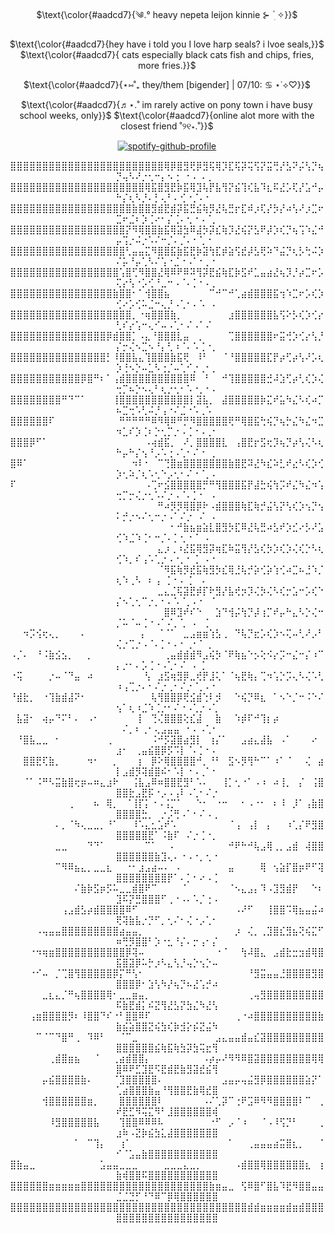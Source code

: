 <div align="center">

$\text{\color{#aadcd7}{༄.° heavy nepeta leijon kinnie ⊱  ۫ ׅ ✧}}$

$\text{\color{#aadcd7}{hey have i told you I love harp seals? i lvoe seals,}}$
$\text{\color{#aadcd7}{ cats especially black cats fish and chips, fries, more fries.}}$

$\text{\color{#aadcd7}{⋆⑅˚₊ they/them [bigender] | 07/10: ♋︎ ⋆˙⟡♡}}$

$\text{\color{#aadcd7}{♬⋆.˚ im rarely active on pony town i have busy school weeks, only}}$
$\text{\color{#aadcd7}{online alot more with the closest friend ˚୨୧⋆.˚}}$

[![spotify-github-profile](https://spotify-github-profile.kittinanx.com/api/view?uid=31zagpfr6pvi7t6x6m2d3nsey5fi&cover_image=true&theme=novatorem&show_offline=false&background_color=273a34&interchange=true&bar_color=7cb6a3&bar_color_cover=false)](https://github.com/kittinan/spotify-github-profile)

⣿⣿⣿⣿⣿⣿⣿⣿⣿⣿⣿⣿⣿⣿⣿⣿⣿⣿⣿⣿⣿⣿⣿⣿⢿⡿⣿⣻⢟⡿⣻⢯⢿⡹⣏⢯⡽⢭⢫⡝⣭⢛⡜⣣⠝⡬⢣⡙⢦⡙⢤⠣⠜⡐⢂⠒⡄⠢⢐⠀⠂⠄⠠⢀⠀
⣿⣿⣿⣿⣿⣿⣿⣿⣿⣿⣿⣿⣿⣿⣿⣿⣿⣿⣿⣿⣿⢿⣯⣿⣻⣟⡷⣯⢿⣹⢧⡟⣧⢻⡝⣮⢹⢎⣧⠹⣆⠯⣜⡡⢏⡜⣡⠚⡤⠓⡌⢆⠣⡘⠄⡃⢄⠃⠄⢊⠐⡈⠄⠂⠀
⣿⣿⣿⣿⣿⣿⣿⣿⣿⣿⣿⣿⣿⣿⣿⣿⣿⣿⣿⣷⣿⣿⣻⣾⣟⣾⡽⣯⣛⣮⢷⡻⣜⢧⣛⡖⣏⠾⡰⢏⡜⡳⡜⠴⢣⠜⡰⣉⠖⣉⠖⣈⠆⡱⢈⠔⠂⡌⢈⠄⢂⠐⠠⠈⡀
⣿⣿⣿⣿⣿⣿⣿⣿⣿⣿⣿⣿⣿⣿⣿⣿⣿⣿⡝⠻⢿⣿⣿⣷⣯⢿⣽⣳⠿⣼⡳⡽⣎⢷⡹⣜⢮⡝⣣⠟⡼⡱⢎⡙⢦⢩⠱⣌⠚⡤⢩⡐⠬⡐⠡⠌⠒⡈⠄⡈⠄⠂⢁⠐⠀
⣿⣿⣿⣿⣿⣿⣿⣿⣿⣿⣿⣿⣿⣿⣿⣿⣿⣿⢃⣤⣤⣍⠻⣿⣿⣯⣷⣯⣟⡷⣽⢳⣏⡾⣵⢫⣞⡼⣣⢟⠵⠙⣬⡙⢆⡣⢓⠬⡱⠌⡥⠘⡤⢁⠣⠌⢡⠐⣈⠐⠠⠁⠂⡀⠂
⣿⣿⣿⣿⣿⣿⣿⣿⣿⣿⣿⣿⣿⣿⣿⣿⣿⢡⣿⢋⠻⣿⣿⣜⢿⠿⠟⠿⠽⢻⡽⣟⣮⢷⣏⡷⣫⠞⣁⣤⣴⣜⢦⡹⡘⡴⣉⠖⡡⢍⡔⢣⠐⡡⢊⠘⣀⠒⠠⠈⠄⡁⠂⠄⡀
⣿⣿⣿⣿⣿⣿⣿⣿⣿⣿⣿⣿⣿⣿⣿⣿⣷⣿⣿⠂⠁⢺⣿⣿⣦⠀⠀⠀⠀⠀⠀⠉⠚⠉⠚⢁⣴⣾⣿⣿⣿⣯⢲⠱⣉⠖⡡⢎⡱⢊⠔⡡⢊⠥⣈⠒⢄⡘⠠⢁⠂⠄⠡⠀⠄
⣿⣿⣿⣿⣿⣿⣿⣿⣿⣿⣿⣿⣿⣿⣿⣿⣿⣿⣿⡀⠐⢶⣿⣿⣿⣷⡀⠀⠀⠀⠀⠀⠀⠀⣰⣿⣿⣿⣿⣿⣿⣧⢫⠕⡣⢎⡱⢊⡔⢃⠎⡔⢡⠒⢄⠊⠤⠠⢁⠂⠌⠠⠁⠌⠀
⣿⣿⣿⣿⣿⣿⣿⣿⣿⣿⣿⣿⣿⣿⣿⡿⣾⣿⣿⡁⠠⣄⠘⣿⣿⣿⣇⣤⠀⢀⠀⠀⠀⠀⢉⣿⣿⣿⣿⣿⣿⠖⣭⢚⡱⢊⡔⢣⡘⡌⡒⢌⠢⣉⠢⠘⡄⢃⠰⠈⠄⠡⢈⠐⡀
⣿⣿⣿⣿⣿⣿⣿⣿⣿⣿⣿⣿⣿⣿⣿⡃⠸⣿⣿⣧⣄⢹⣿⣿⣿⣷⣯⢟⠀⠸⠃⠀⠀⠈⠘⣿⣿⣿⣿⣿⣏⡟⡴⢋⡴⢣⠜⡡⢆⡱⢘⠢⡑⠤⣁⠣⢐⡈⠤⢁⠊⡐⢀⠂⡀
⣿⣿⣿⣿⣿⣿⣿⣿⣿⣿⣿⡿⣿⠛⠆⠁⢠⣾⣿⣿⣿⣿⣿⣿⣿⣿⣿⣿⠿⠀⠘⠀⠀⠚⢹⣿⣿⣿⣿⣿⣚⠼⣱⢋⡴⢃⢎⡱⢌⢒⡉⠦⡑⠢⢄⠃⢆⡐⢂⠂⠡⠐⡀⠂⠄
⣿⣿⣿⣿⣿⣿⣿⣿⠛⠙⠉⠁⠀⠀⠀⠀⢸⣿⣿⣿⣿⣿⣿⣿⣿⣿⣿⣿⡇⣽⣧⡀⠀⣼⣿⣿⣿⣿⣿⡷⣍⠞⣥⠳⣌⠣⢎⠴⡉⠦⣉⢒⠡⢃⠬⡘⢠⠐⠌⣈⠐⠡⢀⠡⠀
⣿⣿⣿⣿⣿⣿⠏⠀⠀⠀⠀⠀⠀⠀⠀⠀⠀⠛⠛⠛⠛⠛⠿⠻⢿⠿⠛⡛⠻⣿⣿⣿⣿⣿⢟⠛⢿⣿⣯⢓⢮⡙⢦⡓⣌⠳⣌⠲⣉⠲⣁⠎⡱⢈⠆⡑⢂⡉⡐⠠⢈⠐⠠⢀⠂
⣿⣿⣿⡿⠋⠁⠀⠀⠀⠀⠀⠀⠀⠀⠀⠀⠀⠀⠀⠀⠀⠠⢴⣾⣯⡀⠀⠜⡀⣿⣿⣿⣿⣇⠀⢠⣿⣟⡖⣫⢖⡹⢦⡙⡴⢣⢌⠣⢆⠓⡤⠓⡌⢢⠘⡠⠡⢐⠠⢁⠂⠌⠐⠀⡀
⣿⠿⠁⠀⠀⠀⠀⠀⠀⠀⠀⠀⠀⠀⠀⠀⠀⠀⠀⠲⠇⠂⠀⠉⢙⣿⣶⣿⣿⣿⣿⣿⣿⣿⣷⣿⣟⠽⣜⠳⣎⠵⣃⠞⣔⠣⢎⡱⢊⡱⢂⠵⡈⢆⠡⢂⠑⡠⢂⠂⠌⠐⠈⡀⠄
⠏⠀⠀⠀⠀⠀⠀⠀⠀⠀⠀⠀⠀⠀⠀⠀⠀⠀⠀⠀⠀⠠⢉⠖⣪⣿⣿⣿⣿⣿⡛⠛⢻⣿⣿⣿⣯⡟⣼⣓⢮⢳⡩⠞⣌⠳⣌⠲⢡⢒⡉⡒⢌⡐⢂⠡⠌⡐⠠⠈⠄⡁⠂⠀⠄
⠀⠀⠀⠀⠀⠀⠀⠀⠀⠀⠀⠀⠀⠀⠀⠀⠀⠀⠀⠀⠀⠀⠀⠛⠴⡻⡻⢿⣿⡿⠗⠠⣾⣿⣿⣿⢷⣏⢷⡚⣬⢣⡝⢣⢎⡱⢢⡙⢢⠅⡚⡐⠢⠌⢂⠒⡐⠠⠁⠌⡐⠀⠌⠀⠄
⠀⠀⠀⠀⠀⠀⠀⠀⠀⠀⠀⠀⠀⠀⠀⠀⠀⠀⠀⠀⠀⠀⠀⠀⠀⠂⠚⣷⣦⣶⣵⣇⣿⣻⡳⣏⠿⣜⢧⣛⠴⣣⠞⡱⣊⠔⡣⠜⣡⢊⠱⣈⠱⢈⠂⠒⡈⠄⡁⢂⠐⠈⠀⠄⠀
⠀⠀⠀⠀⠀⠀⠀⠀⠀⠀⠀⠀⠀⠀⠀⠀⠀⠀⠀⠀⠀⠀⠀⣄⡰⢀⠰⣜⣯⢿⣻⡽⢶⣏⠷⣭⢻⡜⣣⢎⡳⡱⢎⡱⢌⢎⡑⠣⢆⢊⠱⡀⠎⢠⠡⢁⡐⠠⠐⡀⠂⢈⠀⠄⠂
⠀⠀⠀⠀⠀⠀⠀⠀⠀⠀⠀⠀⠀⠀⠀⠀⠀⠀⠀⠀⠀⠀⠀⠈⠻⣯⢷⡻⣞⣯⢷⣻⡳⣎⢿⣘⢧⡚⡵⢊⡵⢱⢊⠴⣉⠦⣘⠱⡈⢆⠱⢀⠣⠀⠆⢠⠀⡁⠂⠄⢈⠀⠠⠀⠀
⠀⠀⠀⠀⠀⠀⠀⠀⠀⠀⠀⠀⠀⠀⠀⠀⠀⠀⠀⠀⠀⠀⠀⣀⣄⣈⢯⣽⣟⡾⡏⠗⣻⡜⣧⢞⡲⡹⢌⡳⢌⠣⢎⡒⣡⠒⡡⢎⠑⡌⠢⢁⢂⠉⡐⡀⠂⠄⠡⠈⡀⠄⠂⠀⠁
⠀⠀⠀⠀⠀⠀⠀⠀⠀⠀⠀⠀⠀⠀⠀⠀⠀⠀⠀⠀⠀⠀⠀⠀⣿⠿⣹⠞⠎⠑⠀⠀⣱⠙⢺⡬⢳⡙⡼⢰⡉⠞⡤⠓⣄⠣⡑⢌⠒⡈⠥⠈⠤⢈⠐⠠⠁⠌⡀⢁⠀⠄⠀⡁⠀
⠀⠀⠲⡩⢪⢖⢄⡀⠀⠀⠀⠄⠀⠀⠀⠀⠀⠀⠀⠀⢠⠀⠀⠈⠈⠁⠀⣀⣠⣶⣶⢱⣣⢀⠀⠙⢧⡙⣖⡡⢎⡱⠢⢍⠤⢃⠜⡠⠃⢌⡐⢉⡐⠠⠈⠄⡁⠂⠄⠂⢀⠂⠁⢀⠀
⠠⡈⠄⠀⠘⠨⣷⣪⣢⡀⠀⠀⡀⠀⠀⠀⠀⠀⠀⠀⠀⠀⠀⠀⢀⣤⣾⣾⣾⠻⣠⢮⡳⠈⠟⢷⣦⠑⡢⢕⠪⡔⡩⠒⣌⠒⡌⠰⠉⡄⡐⠂⠄⡡⢈⠐⠠⢁⠂⠌⠀⠄⢈⠀⠀
⠐⢭⠀⠀⠀⠀⡐⠤⠈⠙⣤⠀⠴⠀⠀⠀⠀⠀⠀⠀⠀⢣⠀⣰⣫⢶⣻⡿⣀⢞⡟⣸⢅⠁⠈⢦⣟⢷⡄⢉⠲⢡⡑⡩⢄⠣⢌⠡⢃⠰⢠⢉⡐⠄⠂⠌⡐⢀⠂⠌⡐⠈⡀⠄⠂
⠘⣾⣗⡀⠀⠐⢹⣷⣾⣼⠝⠂⠀⠀⠀⠀⠀⠀⠀⠀⠀⠀⢧⢻⣿⣿⡿⢟⣪⣾⢑⠇⡺⠀⠀⠑⢮⡙⠿⣆⠀⠁⠢⠑⡈⠒⠨⠑⠌⢢⠁⢆⠰⣈⠱⢈⡐⠂⠌⠐⠠⢁⡐⠠⢁
⠀⣧⣽⠂⠀⢴⡤⠙⠍⠃⠄⠀⠠⠂⠀⠀⠀⠀⠀⠀⡇⠀⢙⢌⣿⣿⣿⢕⣎⣼⠀⠀⣷⠀⠀⠱⡾⠏⠚⢹⡆⡴⠀⠀⠀⠀⠀⠀⠀⠀⠌⡀⠆⢀⠂⢄⣠⣤⣤⠀⠂⠄⠠⢁⠂
⠀⠘⣿⣧⣀⣀⠀⠂⠀⠀⠀⠀⠀⠀⠀⢀⠀⠀⠀⠀⠀⠀⠨⠚⡫⣽⣿⣴⣻⡇⠀⢰⡌⠁⠀⠀⣠⣴⣄⣼⣧⠀⠠⠁⠀⠀⠀⠔⠀⣰⠂⠀⢀⣤⣮⣿⡿⡫⠩⡇⠈⠄⡁⠂⠄
⠀⠀⣿⣿⣟⢏⣷⡀⠀⠀⠀⠀⠲⠂⠀⠀⡀⠀⠀⠀⡆⠀⡿⠕⢿⣿⣿⣿⣿⠚⡀⠘⠃⠀⣫⠢⡻⢻⠓⠉⠁⠰⠁⠈⠀⠀⢌⠀⣴⡇⣠⣾⡻⢽⣾⣿⠮⠂⠡⡇⠐⠠⢀⠁⠂
⠀⠀⠈⠁⠨⠛⠣⣭⣷⣿⢖⡶⠤⠶⣄⣰⠗⠀⠀⢨⣧⣠⠿⠶⣿⣿⣟⣻⠃⠡⠄⠀⠀⢸⡁⢂⠐⠁⠠⠰⠀⠴⢸⡀⠀⡌⠀⢨⣿⣿⣿⣗⣠⣟⡯⠐⡠⠠⢠⠇⠠⢁⠂⠌⡐
⠀⠀⠀⠀⠀⠀⠀⠀⠀⢀⠀⠀⠀⠦⠀⢿⡀⠀⠈⢸⡏⡅⠐⠠⢨⡉⠁⠀⠀⠑⠂⠀⠐⠒⠀⠀⠂⠠⠐⠂⠀⠆⠸⠀⡸⠁⢠⣷⣿⣿⣿⣿⣿⣓⡀⠀⡐⡨⢛⠠⠁⠂⠌⠠⢀
⠀⠀⠀⠀⠀⠀⠀⠄⡀⠈⠳⢄⣀⣀⡀⠘⠁⠀⠀⠸⠡⣄⣂⣡⠞⠡⠀⠀⠀⠀⠀⠀⠀⠀⠈⢠⠀⢠⡇⠀⡄⠀⠀⠰⢁⡌⠟⣻⣿⣿⣿⣿⣿⣿⣟⠁⠨⣷⠏⠀⠌⡐⢈⠐⡀
⠀⠀⠀⠀⠀⠀⠀⣀⣀⠀⠀⠀⠙⠙⠁⠀⠀⠀⠀⠀⠀⠉⠁⠀⠀⠄⠀⠀⠀⠀⠀⠀⠀⠀⠚⠟⠓⠚⢧⣠⢿⢀⡀⣠⣾⠀⢼⣿⣿⣿⣿⣿⣿⣿⣿⣷⣹⢄⠄⠐⠠⠐⡀⢂⠐
⠀⠀⠀⠀⠀⠀⠀⠉⠻⠿⣦⣄⡀⣀⣀⣆⠀⠀⠐⠂⣰⣠⣴⠤⠄⠀⠄⠀⠀⠀⠀⠀⠀⠀⣤⠀⠀⠀⠀⢿⠀⢢⣵⡏⣿⡶⠟⠋⢽⣿⣿⣿⣿⣿⣿⣿⣿⡟⠁⠄⡁⠂⠔⠠⢈
⠀⠀⠀⠀⠀⠀⠀⠀⠀⠀⠌⣷⡷⣫⡶⡫⠥⣀⣀⣾⣿⠟⠉⠀⠀⠀⠀⠁⠀⠀⠀⠀⠀⠀⠈⠢⣄⣠⡄⠹⠠⣹⣻⣾⡟⠀⠀⠑⠆⣹⠯⡝⣛⣿⣿⣿⠋⢀⠐⠠⠄⠡⡈⢐⠠
⠀⠀⠀⠀⠀⠀⠀⠀⢠⣠⣾⣣⡴⣾⣿⣿⣿⣿⠿⠋⠀⠀⠀⠀⠀⠀⠀⠀⠀⠀⠀⠀⠀⠀⠀⠠⠜⠋⠀⠀⢸⣿⣿⠩⢿⣦⣤⣬⠴⢟⢽⣷⣧⡐⡙⠋⡀⢂⠌⠂⢌⠐⡠⢁⠂
⠀⠀⠀⠀⠠⢤⣤⣤⣿⣿⣿⣿⣿⣿⣿⣿⣿⣴⣤⣤⡀⠀⠀⠀⠀⠀⠀⠀⠀⠀⠀⠀⠀⠀⠀⡰⠀⢌⡀⢀⣹⣿⣎⣻⣦⢝⢮⣍⠋⠶⢛⡻⣿⣿⠃⡱⠐⣂⠘⡌⠄⡒⢠⠂⡌
⠀⠀⠀⠐⠲⢶⣶⣿⣿⣿⣿⣿⣿⣿⣿⣿⣿⣿⡿⢽⠤⠀⠀⠀⠀⠀⠀⠀⠀⠀⠀⠀⠐⠈⠀⠀⢳⠼⣿⣄⠀⣠⣾⣗⣒⣲⣾⢿⣿⣯⣿⣽⡿⠥⡓⡰⠣⣄⢣⡘⢤⡑⢢⡑⠤
⠀⠀⠀⠐⠊⠤⠀⡈⢉⣿⢻⣿⣿⣿⣿⣿⡿⡍⠛⢣⠂⠀⠀⠀⠀⠀⠀⠀⠀⠀⠀⠀⠀⠀⠀⠀⠀⠘⣻⣭⣤⣤⣘⣿⣿⣿⣿⣻⣿⣿⣿⣿⡿⠂⣱⢣⠳⡜⢦⡙⠦⣜⢡⡚⠴
⠀⠀⠀⠀⠀⣀⣆⣄⡈⠛⢦⣿⣿⣿⣿⢿⠂⣀⣀⣶⣤⡀⠀⠀⠀⠀⠀⠀⠀⠀⠀⠀⠀⠀⠀⠀⠀⢀⢤⣻⣿⣿⣿⣿⣿⣿⣿⣿⣿⠯⣷⣟⣾⡅⠮⣝⢻⣜⣣⡝⣳⣌⠳⣜⢣
⠀⠀⠀⢠⣶⣿⣿⣿⣿⡻⠆⠸⣿⣿⠙⠎⠐⠃⣿⣿⠿⠏⠀⠀⠀⠀⠀⠀⠀⠀⠀⠀⠀⠀⠀⢀⠐⠴⣿⣿⣿⣿⣿⣿⣿⣿⣿⣿⣷⣷⣮⣵⣿⣿⣝⢮⣳⢎⡷⣺⡕⡮⣝⣬⠳
⠀⠀⠀⠀⠉⠈⠉⠙⣿⠛⢀⠀⠹⠿⠃⠀⠀⠈⠉⣀⠀⠀⠀⠀⠀⠀⠀⠀⠀⠀⠀⠀⣠⣄⣤⣤⣾⣤⣎⣽⣿⣿⣿⣿⣿⣿⣿⣿⣿⣿⣿⣿⣿⣿⣿⣮⢷⣯⢷⣳⡽⣳⢭⣖⢻
⠀⠀⠀⠀⠀⠀⢀⣾⣿⣶⣦⠀⠀⠈⠀⠀⢀⣴⣾⣿⣿⡄⠀⠀⠀⠀⠀⠀⠀⠀⠠⡴⡤⠜⠻⠻⠿⣿⣽⣿⣿⣿⣿⣿⣿⣿⣿⢿⢿⣿⠿⠟⣋⣹⣟⠫⣟⣾⣟⣷⣻⣽⣞⣮⢻
⠀⠀⠀⠀⠀⡤⣮⣿⣿⣿⣿⣷⠄⠀⠀⠀⠈⣹⣿⣿⣿⣿⣿⠄⠀⠀⠀⠀⠀⠀⠀⠀⠀⣠⣤⡤⢤⣬⣻⡿⣿⣿⣿⣿⣿⣿⣵⡝⠁⢁⣴⣿⣿⣿⣷⣤⠘⢻⣿⣿⣟⣷⢿⣞⣿
⠀⠀⠀⠀⠀⢺⣿⣿⣿⣿⣿⣿⣶⡀⠀⠀⠀⣿⣿⣿⣿⣿⣿⠇⠀⠀⠀⠀⠀⠀⠠⠌⢁⡽⠉⢐⠟⣩⠿⠻⠻⣿⣿⣿⣿⠇⠉⠀⢀⠞⣟⣋⠻⢭⣍⠻⠃⣸⣿⣿⣿⣿⣿⣿⢾
⠀⠀⠀⠀⠀⠀⠸⣻⣿⣿⣿⣿⣿⣧⠀⠀⠀⢹⣿⣿⠿⠿⠿⠧⠀⠀⠀⠀⠀⠀⠀⠐⠋⠀⡠⠈⠰⠀⠀⠈⠠⠸⢫⡙⠃⠀⠀⠀⢀⣰⠷⠠⣝⡷⣮⣳⣅⣼⣿⣿⣿⣿⣿⣿⣿
⠀⠀⠀⠀⠀⠀⠀⠀⠀⠀⠁⠀⠉⢹⡄⠀⠀⢰⠁⠀⠀⠀⠀⠀⠀⠀⠀⠀⠀⠀⠀⠀⠀⠀⠁⠀⠀⢀⣤⣤⣤⣴⣭⣿⣆⡀⠀⠀⠈⠊⠈⣡⣤⣷⣿⣿⣿⣿⣿⣿⣿⣿⣿⣿⣿
⣿⣷⣤⣀⠀⠀⠀⠀⠀⠀⠀⠀⠀⠀⣡⣤⣤⣀⣀⣀⠀⠀⠀⠀⣀⣀⣀⣄⣀⡀⠀⠀⠀⠀⠀⠠⣾⣿⣿⢿⣿⣿⣿⣿⣿⣿⣆⠀⢰⣷⢾⣿⣿⠯⣿⣿⣿⣿⣿⣿⣿⣿⣿⣿⣿
⣿⣿⣿⣿⣿⣿⣶⣶⣶⣶⣶⣿⣿⣿⣿⣿⣿⣿⣿⣿⣿⣿⣿⣿⣿⣿⣿⣿⣿⣿⣿⣷⣶⣤⣀⠀⢫⠿⣿⠋⣿⣧⠹⣟⠻⣿⣿⣤⣤⣈⣈⣙⡋⠘⠙⠿⠉⡿⢿⣿⣿⣿⣿⣿⣿
⣿⣿⣿⣿⣿⣿⣿⣿⣿⣿⣿⣿⣿⣿⣿⣿⣿⣿⣿⣿⣿⣿⣿⣿⣿⣿⣿⣿⣿⣿⣿⣿⣿⣿⣿⣿⣿⣾⣾⣶⣶⣶⣶⣾⣶⣾⣿⣿⣿⣿⣿⣿⣿⣿⣿⣿⣿⣿⣿⣿⣿⣿⣿⣿⣿

</p>
